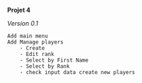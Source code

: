 **Projet 4**

_Version 0.1_

    Add main menu 
    Add Manage players 
        - Create
        - Edit rank
        - Select by First Name
        - Select by Rank
        - check input data create new players
